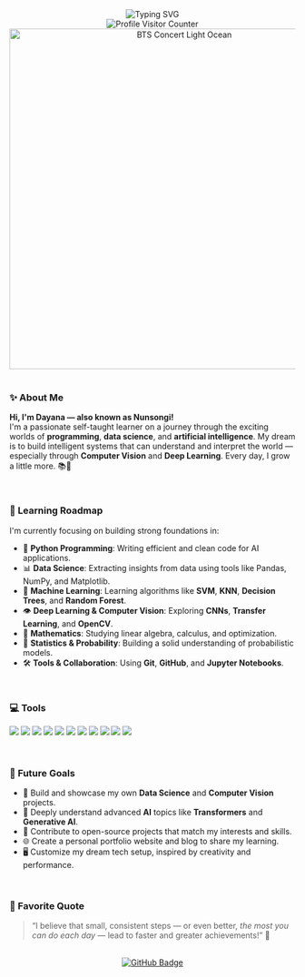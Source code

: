 <div align="center">
  <img src="https://readme-typing-svg.herokuapp.com/?lines=Hi!+I'm+Nunsongi,+welcome+to+my+space!&font=Fira%20Code&fontWeight=bold&center=true&width=500&height=50&color=8A2BE2&vcenter=true" alt="Typing SVG" />
  <br/>
  <img src="https://komarev.com/ghpvc/?username=BTSARMY2017&label=Profile+Visitors&color=8A2BE2&style=flat-square" alt="Profile Visitor Counter"/>
</div>

<div align="center">
  <img src="https://i.imgur.com/wsEabhS.jpeg" width="600" alt="BTS Concert Light Ocean"/>
</div>

<br/>

### ✨ About Me

**Hi, I'm Dayana — also known as Nunsongi!**  
I'm a passionate self-taught learner on a journey through the exciting worlds of **programming**, **data science**, and **artificial intelligence**. My dream is to build intelligent systems that can understand and interpret the world — especially through **Computer Vision** and **Deep Learning**. Every day, I grow a little more. 📚💫

<br/>

### 🚀 Learning Roadmap

I'm currently focusing on building strong foundations in:

- 🐍 **Python Programming**: Writing efficient and clean code for AI applications.  
- 📊 **Data Science**: Extracting insights from data using tools like Pandas, NumPy, and Matplotlib.  
- 🧠 **Machine Learning**: Learning algorithms like **SVM**, **KNN**, **Decision Trees**, and **Random Forest**.  
- 👁️ **Deep Learning & Computer Vision**: Exploring **CNNs**, **Transfer Learning**, and **OpenCV**.  
- 🔢 **Mathematics**: Studying linear algebra, calculus, and optimization.  
- 🎲 **Statistics & Probability**: Building a solid understanding of probabilistic models.  
- 🛠️ **Tools & Collaboration**: Using **Git**, **GitHub**, and **Jupyter Notebooks**.  

<br/>

### 💻 Tools 

<p align="left">
  <img src="https://img.shields.io/badge/Python-3776AB?style=for-the-badge&logo=python&logoColor=white" />
  <img src="https://img.shields.io/badge/Pandas-150458?style=for-the-badge&logo=pandas&logoColor=white" />
  <img src="https://img.shields.io/badge/Numpy-013243?style=for-the-badge&logo=numpy&logoColor=white" />
  <img src="https://img.shields.io/badge/Matplotlib-11557C?style=for-the-badge&logo=matplotlib&logoColor=white" />
  <img src="https://img.shields.io/badge/Seaborn-2D3F77?style=for-the-badge&logo=python&logoColor=white" />
  <img src="https://img.shields.io/badge/Scikit--Learn-F7931E?style=for-the-badge&logo=scikit-learn&logoColor=white" />
  <img src="https://img.shields.io/badge/OpenCV-5C3EE8?style=for-the-badge&logo=opencv&logoColor=white" />
  <img src="https://img.shields.io/badge/Plotly-3F4F75?style=for-the-badge&logo=plotly&logoColor=white" />
  <img src="https://img.shields.io/badge/TensorFlow-FF6F00?style=for-the-badge&logo=tensorflow&logoColor=white" />
  <img src="https://img.shields.io/badge/Jupyter-F37626?style=for-the-badge&logo=jupyter&logoColor=white" />
  <img src="https://img.shields.io/badge/Git-F05032?style=for-the-badge&logo=git&logoColor=white" />
</p>

<br/>

### 🎯 Future Goals

- 🔬 Build and showcase my own **Data Science** and **Computer Vision** projects.  
- 🧠 Deeply understand advanced **AI** topics like **Transformers** and **Generative AI**.  
- 🤝 Contribute to open-source projects that match my interests and skills.  
- 🌐 Create a personal portfolio website and blog to share my learning.  
- 🖥️ Customize my dream tech setup, inspired by creativity and performance.  

<br/>

### 🌱 Favorite Quote

> “I believe that small, consistent steps — or even better, *the most you can do each day* — lead to faster and greater achievements!” 🌟

<br/>

<div align="center">
  <a href="https://github.com/YourGitHubUsername">
    <img src="https://img.shields.io/badge/GitHub-100000?style=for-the-badge&logo=github&logoColor=white" alt="GitHub Badge"/>
  </a>
</div>

<!--
**BTSARMY2017/BTSARMY2017** is a ✨ _special_ ✨ repository because its `README.md` (this file) appears on your GitHub profile.

Here are some ideas to get you started:

- 🔭 I’m currently working on ...
- 🌱 I’m currently learning ...
- 👯 I’m looking to collaborate on ...
- 🤔 I’m looking for help with ...
- 💬 Ask me about ...
- 📫 How to reach me: ...
- 😄 Pronouns: ...
- ⚡ Fun fact: ...
-->
